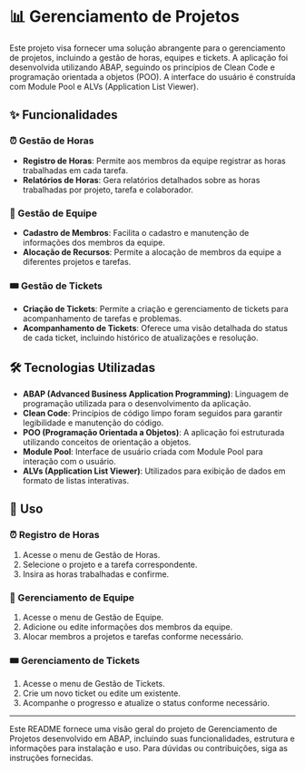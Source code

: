 # 📊 Gerenciamento de Projetos

Este projeto visa fornecer uma solução abrangente para o gerenciamento de projetos, incluindo a gestão de horas, equipes e tickets. A aplicação foi desenvolvida utilizando ABAP, seguindo os princípios de Clean Code e programação orientada a objetos (POO). A interface do usuário é construída com Module Pool e ALVs (Application List Viewer).

## ✨ Funcionalidades

### ⏰ Gestão de Horas
- **Registro de Horas**: Permite aos membros da equipe registrar as horas trabalhadas em cada tarefa.
- **Relatórios de Horas**: Gera relatórios detalhados sobre as horas trabalhadas por projeto, tarefa e colaborador.

### 👥 Gestão de Equipe
- **Cadastro de Membros**: Facilita o cadastro e manutenção de informações dos membros da equipe.
- **Alocação de Recursos**: Permite a alocação de membros da equipe a diferentes projetos e tarefas.

### 🎟️ Gestão de Tickets
- **Criação de Tickets**: Permite a criação e gerenciamento de tickets para acompanhamento de tarefas e problemas.
- **Acompanhamento de Tickets**: Oferece uma visão detalhada do status de cada ticket, incluindo histórico de atualizações e resolução.

## 🛠️ Tecnologias Utilizadas

- **ABAP (Advanced Business Application Programming)**: Linguagem de programação utilizada para o desenvolvimento da aplicação.
- **Clean Code**: Princípios de código limpo foram seguidos para garantir legibilidade e manutenção do código.
- **POO (Programação Orientada a Objetos)**: A aplicação foi estruturada utilizando conceitos de orientação a objetos.
- **Module Pool**: Interface de usuário criada com Module Pool para interação com o usuário.
- **ALVs (Application List Viewer)**: Utilizados para exibição de dados em formato de listas interativas.

## 🚀 Uso

### ⏰ Registro de Horas

1. Acesse o menu de Gestão de Horas.
2. Selecione o projeto e a tarefa correspondente.
3. Insira as horas trabalhadas e confirme.

### 👥 Gerenciamento de Equipe

1. Acesse o menu de Gestão de Equipe.
2. Adicione ou edite informações dos membros da equipe.
3. Alocar membros a projetos e tarefas conforme necessário.

### 🎟️ Gerenciamento de Tickets

1. Acesse o menu de Gestão de Tickets.
2. Crie um novo ticket ou edite um existente.
3. Acompanhe o progresso e atualize o status conforme necessário.

---

Este README fornece uma visão geral do projeto de Gerenciamento de Projetos desenvolvido em ABAP, incluindo suas funcionalidades, estrutura e informações para instalação e uso. Para dúvidas ou contribuições, siga as instruções fornecidas.
